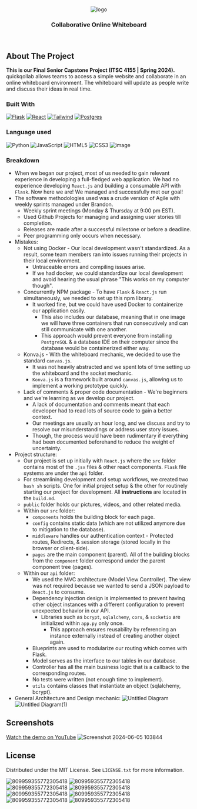 <!-- PROJECT LOGO -->
<br />
<div align="center">
  
    
![logo](https://github-production-user-asset-6210df.s3.amazonaws.com/58790036/307171631-1e1f5a87-fe43-4cd9-8736-6a3a18d0ec3c.png?X-Amz-Algorithm=AWS4-HMAC-SHA256&X-Amz-Credential=AKIAVCODYLSA53PQK4ZA%2F20241112%2Fus-east-1%2Fs3%2Faws4_request&X-Amz-Date=20241112T185427Z&X-Amz-Expires=300&X-Amz-Signature=b25ca840938e43f8a13e2d12515aa95019c4cfcfceaa19e3cda4dddc4d10ce45&X-Amz-SignedHeaders=host)
  </a>
  <h3 align="center">Collaborative Online Whiteboard</h3>
</div>
<br>

<!-- ABOUT THE PROJECT -->
## About The Project
**This is our Final Senior Capstone Project (ITSC 4155 | Spring 2024).** <br/>
quickqollab allows teams to access a simple website and collaborate in an online whiteboard environment. The whiteboard will update as people write and discuss their ideas in real time.

### Built With

[![Flask][Flask]][Flask-url]
[![React][React.js]][React-url]
[![Tailwind][Tailwind]][Tailwind-url]
[![Postgres][Postgres]][Postgres-url]

### Language used

![Python](https://img.shields.io/badge/python-3670A0?style=for-the-badge&logo=python&logoColor=ffdd54)
![JavaScript](https://img.shields.io/badge/javascript-%23323330.svg?style=for-the-badge&logo=javascript&logoColor=%23F7DF1E)
![HTML5](https://img.shields.io/badge/html5-%23E34F26.svg?style=for-the-badge&logo=html5&logoColor=white)
![CSS3](https://img.shields.io/badge/css3-%231572B6.svg?style=for-the-badge&logo=css3&logoColor=white)
![image](https://github.com/ryanshz/quickqollab/assets/58790036/0704400d-f10f-429e-afe6-29ac3ba457a2)

### Breakdown
* When we began our project, most of us needed to gain relevant experience in developing a full-fledged web application. We had no experience developing `React.js` and building a consumable API with `Flask`. Now here we are! We managed and successfully met our goal!
* The software methodologies used was a crude version of Agile with weekly sprints managed under Brandon.
  * Weekly sprint meetings (Monday & Thursday at 9:00 pm EST).
  * Used Github Projects for managing and assigning user stories till completion.
  * Releases are made after a successful milestone or before a deadline.
  * Peer programming only occurs when necessary.
* Mistakes:
  * Not using Docker - Our local development wasn't standardized. As a result, some team members ran into issues running their projects in their local environment.
    * Untraceable errors and compiling issues arise.
    * If we had docker, we could standardize our local development and avoid hearing the usual phrase "This works on my computer though".
  * Concurrently NPM package - To have `Flask` & `React.js` run simultaneously, we needed to set up this npm library.
    * It worked fine, but we could have used Docker to containerize our application easily.
      * This also includes our database, meaning that in one image we will have three containers that run consecutively and can still communicate with one another.
      * This approach would prevent everyone from installing `PostgreSQL` & a database IDE on their computer since the database would be containerized either way.
  * Konva.js - With the whiteboard mechanic, we decided to use the standard `canvas.js`.
    * It was not heavily abstracted and we spent lots of time setting up the whiteboard and the socket mechanic.
    * `Konva.js` is a framework built around `canvas.js`, allowing us to implement a working prototype quickly.
  * Lack of comments & proper code documentation - We're beginners and we're learning as we develop our project.
    * A lack of documentation and comments meant that each developer had to read lots of source code to gain a better context.
    * Our meetings are usually an hour long, and we discuss and try to resolve our misunderstandings or address user story issues.
    * Though, the process would have been rudimentary if everything had been documented beforehand to reduce the weight of uncertainty.
* Project structure:
  * Our project is set up initially with `React.js` where the `src` folder contains most of the `.jsx` files & other react components. `Flask` file systems are under the `api` folder.
  * For streamlining development and setup workflows, we created two `bash sh` scripts. One for initial project setup & the other for routinely starting our project for development. All **instructions** are located in the `build.md`.
  * `public` folder holds our pictures, videos, and other related media.
  * Within our `src` folder:
    * `components` holds the building block for each page.
    * `config` contains static data (which are not utilized anymore due to mitigation to the database).
    * `middleware` handles our authentication context - Protected routes, Redirects, & session storage (stored locally in the browser or client-side).
    * `pages` are the main component (parent). All of the building blocks from the `component` folder correspond under the parent component tree (pages).
  * Within our `api` folder:
    * We used the MVC architecture (Model View Controller). The view was not required because we wanted to send a JSON payload to `React.js` to consume.
    * Dependency injection design is implemented to prevent having other object instances with a different configuration to prevent unexpected behavior in our API.
      * Libraries such as `bcrypt`, `sqlalchemy`, `cors`, & `socketio` are initialized within `app.py` only once.
        * This approach ensures reusability by referencing an instance externally instead of creating another object again.
    * Blueprints are used to modularize our routing which comes with Flask.
    * Model serves as the interface to our tables in our database.
    * Controller has all the main business logic that is a callback to the corresponding routes.
    * No tests were written (not enough time to implement).
    * `utils` contains classes that instantiate an object (sqlalchemy, bcrypt).
* General Architecture and Design mechanic:
![Untitled Diagram](https://github.com/ryanshz/quickqollab/assets/58790036/0f5a5e5b-1ee9-45e0-97ba-c88698e201dc)
![Untitled Diagram(1)](https://github.com/ryanshz/quickqollab/assets/58790036/d340219d-cd2d-4b26-9421-cc4219e8ff73)


  

## Screenshots
[Watch the demo on YouTube](https://www.youtube.com/watch?v=J53p7FxwRv8)
![Screenshot 2024-06-05 103844](https://github.com/ryanshz/quickqollab/assets/58790036/7c8f4b9c-cdbe-40f0-a3a7-a70e351ca9ea)


<!-- MARKDOWN LINKS & IMAGES -->
[product-screenshot]: images/screenshot.png
[Flask]: https://img.shields.io/badge/flask-%23000.svg?style=for-the-badge&logo=flask&logoColor=white
[Flask-url]: https://flask.palletsprojects.com/en/3.0.x/
[React.js]: https://img.shields.io/badge/React-20232A?style=for-the-badge&logo=react&logoColor=61DAFB
[React-url]: https://reactjs.org/
[Tailwind]: https://img.shields.io/badge/tailwindcss-%2338B2AC.svg?style=for-the-badge&logo=tailwind-css&logoColor=white
[Tailwind-url]: https://tailwindcss.com/
[Postgres]: https://img.shields.io/badge/postgres-%23316192.svg?style=for-the-badge&logo=postgresql&logoColor=white
[Postgres-url]: https://www.postgresql.org/


<!-- LICENSE -->
## License

Distributed under the MIT License. See `LICENSE.txt` for more information.

![809959355772305418](https://github-production-user-asset-6210df.s3.amazonaws.com/58790036/307178289-de9aba98-6313-4e27-8434-f33ed5d5dc59.png?X-Amz-Algorithm=AWS4-HMAC-SHA256&X-Amz-Credential=AKIAVCODYLSA53PQK4ZA%2F20241112%2Fus-east-1%2Fs3%2Faws4_request&X-Amz-Date=20241112T185607Z&X-Amz-Expires=300&X-Amz-Signature=b99dcf9bb140fd43a1c5f04294eb84263239b0c8552aed3df13ebbbaf145ad70&X-Amz-SignedHeaders=host)
![809959355772305418](https://github-production-user-asset-6210df.s3.amazonaws.com/58790036/307178289-de9aba98-6313-4e27-8434-f33ed5d5dc59.png?X-Amz-Algorithm=AWS4-HMAC-SHA256&X-Amz-Credential=AKIAVCODYLSA53PQK4ZA%2F20241112%2Fus-east-1%2Fs3%2Faws4_request&X-Amz-Date=20241112T185607Z&X-Amz-Expires=300&X-Amz-Signature=b99dcf9bb140fd43a1c5f04294eb84263239b0c8552aed3df13ebbbaf145ad70&X-Amz-SignedHeaders=host)
![809959355772305418](https://github-production-user-asset-6210df.s3.amazonaws.com/58790036/307178289-de9aba98-6313-4e27-8434-f33ed5d5dc59.png?X-Amz-Algorithm=AWS4-HMAC-SHA256&X-Amz-Credential=AKIAVCODYLSA53PQK4ZA%2F20241112%2Fus-east-1%2Fs3%2Faws4_request&X-Amz-Date=20241112T185607Z&X-Amz-Expires=300&X-Amz-Signature=b99dcf9bb140fd43a1c5f04294eb84263239b0c8552aed3df13ebbbaf145ad70&X-Amz-SignedHeaders=host)
![809959355772305418](https://github-production-user-asset-6210df.s3.amazonaws.com/58790036/307178289-de9aba98-6313-4e27-8434-f33ed5d5dc59.png?X-Amz-Algorithm=AWS4-HMAC-SHA256&X-Amz-Credential=AKIAVCODYLSA53PQK4ZA%2F20241112%2Fus-east-1%2Fs3%2Faws4_request&X-Amz-Date=20241112T185607Z&X-Amz-Expires=300&X-Amz-Signature=b99dcf9bb140fd43a1c5f04294eb84263239b0c8552aed3df13ebbbaf145ad70&X-Amz-SignedHeaders=host)
![809959355772305418](https://github-production-user-asset-6210df.s3.amazonaws.com/58790036/307178289-de9aba98-6313-4e27-8434-f33ed5d5dc59.png?X-Amz-Algorithm=AWS4-HMAC-SHA256&X-Amz-Credential=AKIAVCODYLSA53PQK4ZA%2F20241112%2Fus-east-1%2Fs3%2Faws4_request&X-Amz-Date=20241112T185607Z&X-Amz-Expires=300&X-Amz-Signature=b99dcf9bb140fd43a1c5f04294eb84263239b0c8552aed3df13ebbbaf145ad70&X-Amz-SignedHeaders=host)
![809959355772305418](https://github-production-user-asset-6210df.s3.amazonaws.com/58790036/307178289-de9aba98-6313-4e27-8434-f33ed5d5dc59.png?X-Amz-Algorithm=AWS4-HMAC-SHA256&X-Amz-Credential=AKIAVCODYLSA53PQK4ZA%2F20241112%2Fus-east-1%2Fs3%2Faws4_request&X-Amz-Date=20241112T185607Z&X-Amz-Expires=300&X-Amz-Signature=b99dcf9bb140fd43a1c5f04294eb84263239b0c8552aed3df13ebbbaf145ad70&X-Amz-SignedHeaders=host)
![809959355772305418](https://github-production-user-asset-6210df.s3.amazonaws.com/58790036/307178289-de9aba98-6313-4e27-8434-f33ed5d5dc59.png?X-Amz-Algorithm=AWS4-HMAC-SHA256&X-Amz-Credential=AKIAVCODYLSA53PQK4ZA%2F20241112%2Fus-east-1%2Fs3%2Faws4_request&X-Amz-Date=20241112T185607Z&X-Amz-Expires=300&X-Amz-Signature=b99dcf9bb140fd43a1c5f04294eb84263239b0c8552aed3df13ebbbaf145ad70&X-Amz-SignedHeaders=host)
![809959355772305418](https://github-production-user-asset-6210df.s3.amazonaws.com/58790036/307178289-de9aba98-6313-4e27-8434-f33ed5d5dc59.png?X-Amz-Algorithm=AWS4-HMAC-SHA256&X-Amz-Credential=AKIAVCODYLSA53PQK4ZA%2F20241112%2Fus-east-1%2Fs3%2Faws4_request&X-Amz-Date=20241112T185607Z&X-Amz-Expires=300&X-Amz-Signature=b99dcf9bb140fd43a1c5f04294eb84263239b0c8552aed3df13ebbbaf145ad70&X-Amz-SignedHeaders=host)

